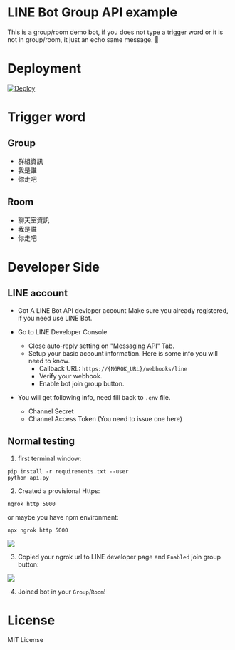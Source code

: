 
# LINE Bot Group API example

This is a group/room demo bot, if you does not type a trigger word or it is not in group/room, 
it just an echo same message. 🤖

# Deployment

[![Deploy](https://www.herokucdn.com/deploy/button.svg)](https://heroku.com/deploy)

# Trigger word

## Group

- 群組資訊
- 我是誰
- 你走吧

## Room

- 聊天室資訊
- 我是誰
- 你走吧

# Developer Side

## LINE account

- Got A LINE Bot API devloper account
Make sure you already registered, if you need use LINE Bot.


- Go to LINE Developer Console
    - Close auto-reply setting on "Messaging API" Tab.
    - Setup your basic account information. Here is some info you will need to know.
        - Callback URL: `https://{NGROK_URL}/webhooks/line`
        - Verify your webhook.
        - Enable bot join group button.
- You will get following info, need fill back to `.env` file.
    - Channel Secret
    - Channel Access Token (You need to issue one here)

## Normal testing

1. first terminal window:
```
pip install -r requirements.txt --user
python api.py
```

2. Created a provisional Https:

```
ngrok http 5000
```

or maybe you have npm environment:

```
npx ngrok http 5000
```
![](https://i.imgur.com/azVdG8j.png)

3. Copied your ngrok url to LINE developer page and `Enabled` join group button:

![](https://i.imgur.com/8jU9CMM.png)

4. Joined bot in your `Group`/`Room`!

# License

MIT License


